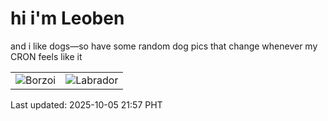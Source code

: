 # hi i'm Leoben

and i like dogs—so have some random dog pics that change whenever my CRON feels like it

|  |  |
|--------|----------|
| ![Borzoi](https://random-dog-vercel.vercel.app/api/random-borzoi?v=1759672625) | ![Labrador](https://random-dog-vercel.vercel.app/api/random-labrador?v=1759672625) |

Last updated: 2025-10-05 21:57 PHT
